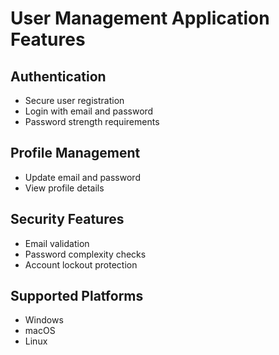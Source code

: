 # User Management Application Features

## Authentication
- Secure user registration
- Login with email and password
- Password strength requirements

## Profile Management
- Update email and password
- View profile details

## Security Features
- Email validation
- Password complexity checks
- Account lockout protection

## Supported Platforms
- Windows
- macOS
- Linux


